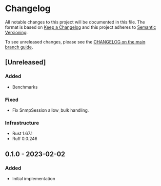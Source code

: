 # Changelog

All notable changes to this project will be documented in this file.
The format is based on [Keep a Changelog](https://keepachangelog.com/en/1.0.0/)
and this project adheres to [Semantic Versioning](https://semver.org/spec/v2.0.0.html).

To see unreleased changes, please see the [CHANGELOG on the main branch guide](https://github.com/gufolabs/gufo_snmp/blob/main/CHANGELOG.md).

## [Unreleased]

### Added

* Benchmarks

### Fixed

* Fix SnmpSession allow_bulk handling.

### Infrastructure

* Rust 1.67.1
* Ruff 0.0.246

## 0.1.0 - 2023-02-02

### Added

* Initial implementation